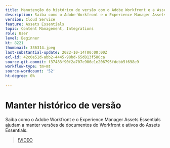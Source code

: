 ```yaml
---
title: Manutenção do histórico de versão com o Adobe Workfront e a Assets Essentials
description: Saiba como o Adobe Workfront e o Experience Manager Assets Essentials ajudam a manter versões de documentos do Workfront e ativos do Assets Essentials.
version: Cloud Service
feature: Assets Essentials
topic: Content Management, Integrations
role: User
level: Beginner
kt: 8221
thumbnail: 336314.jpeg
last-substantial-update: 2022-10-14T00:00:00Z
exl-id: 42c0e51d-abb2-4445-98bd-65d813f580ca
source-git-commit: f37483f90f2a707c906e1e206795fdebb5f698e9
workflow-type: tm+mt
source-wordcount: '52'
ht-degree: 0%

---
```


# Manter histórico de versão

Saiba como o Adobe Workfront e o Experience Manager Assets Essentials ajudam a manter versões de documentos do Workfront e ativos do Assets Essentials.

>[!VIDEO](https://video.tv.adobe.com/v/336314/?quality=12&learn=on)
